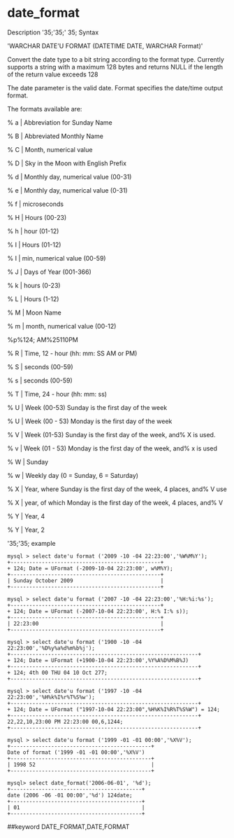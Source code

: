 # date_format
Description
'35;'35;' 35; Syntax

'WARCHAR DATE'U FORMAT (DATETIME DATE, WARCHAR Format)'


Convert the date type to a bit string according to the format type.
Currently supports a string with a maximum 128 bytes and returns NULL if the length of the return value exceeds 128

The date parameter is the valid date. Format specifies the date/time output format.

The formats available are:

% a | Abbreviation for Sunday Name

% B | Abbreviated Monthly Name

% C | Month, numerical value

% D | Sky in the Moon with English Prefix

% d | Monthly day, numerical value (00-31)

% e | Monthly day, numerical value (0-31)

% f | microseconds

% H | Hours (00-23)

% h | hour (01-12)

% I | Hours (01-12)

% I | min, numerical value (00-59)

% J | Days of Year (001-366)

% k | hours (0-23)

% L | Hours (1-12)

% M | Moon Name

% m | month, numerical value (00-12)

%p%124; AM%25110PM

% R | Time, 12 - hour (hh: mm: SS AM or PM)

% S | seconds (00-59)

% s | seconds (00-59)

% T | Time, 24 - hour (hh: mm: ss)

% U | Week (00-53) Sunday is the first day of the week

% U | Week (00 - 53) Monday is the first day of the week

% V | Week (01-53) Sunday is the first day of the week, and% X is used.

% v | Week (01 - 53) Monday is the first day of the week, and% x is used

% W | Sunday

% w | Weekly day (0 = Sunday, 6 = Saturday)

% X | Year, where Sunday is the first day of the week, 4 places, and% V use

% X | year, of which Monday is the first day of the week, 4 places, and% V

% Y | Year, 4

% Y | Year, 2

'35;'35; example

```
mysql > select date'u format ('2009 -10 -04 22:23:00','%W%M%Y');
+------------------------------------------------+
+ 124; Date = UFormat (-2009-10-04 22:23:00', w%M%Y);
+------------------------------------------------+
| Sunday October 2009                            |
+------------------------------------------------+

mysql > select date'u format ('2007 -10 -04 22:23:00','%H:%i:%s');
+------------------------------------------------+
+ 124; Date = UFormat (-2007-10-04 22:23:00', H:% I:% s));
+------------------------------------------------+
| 22:23:00                                       |
+------------------------------------------------+

mysql > select date'u format ('1900 -10 -04 22:23:00','%D%y%a%d%m%b%j');
+------------------------------------------------------------+
+ 124; Date = UFormat (+1900-10-04 22:23:00',%Y%A%D%M%B%J)
+------------------------------------------------------------+
+ 124; 4th 00 THU 04 10 Oct 277;
+------------------------------------------------------------+

mysql > select date'u format ('1997 -10 -04 22:23:00','%H%k%I%r%T%S%w');
+------------------------------------------------------------+
+ 124; Date = UFormat ("1997-10-04 22:23:00",%H%K%I%R%T%S%W") = 124;
+------------------------------------------------------------+
22,22,10,23:00 PM 22:23:00 00,6,1244;
+------------------------------------------------------------+

mysql > select date'u format ('1999 -01 -01 00:00','%X%V');
+---------------------------------------------+
Date of format ('1999 -01 -01 00:00','%X%V')
+---------------------------------------------+
| 1998 52                                     |
+---------------------------------------------+

mysql> select date_format('2006-06-01', '%d');
+------------------------------------------+
date (2006 -06 -01 00:00','%d') 124date;
+------------------------------------------+
| 01                                       |
+------------------------------------------+
```
##keyword
DATE_FORMAT,DATE,FORMAT
